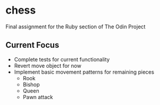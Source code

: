 # chess
Final assignment for the Ruby section of The Odin Project

## Current Focus

* Complete tests for current functionality
* Revert move object for now
* Implement basic movement patterns for remaining pieces
  * Rook
  * Bishop
  * Queen
  * Pawn attack

